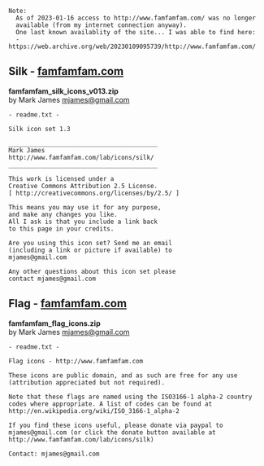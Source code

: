 ```
Note:
  As of 2023-01-16 access to http://www.famfamfam.com/ was no longer
  available (from my internet connection anyway).
  One last known availablity of the site... I was able to find here:
  - https://web.archive.org/web/20230109095739/http://www.famfamfam.com/
```

## Silk - [famfamfam.com](http://www.famfamfam.com/)
__famfamfam_silk_icons_v013.zip__  
by Mark James <mjames@gmail.com>


```
- readme.txt -

Silk icon set 1.3

_________________________________________
Mark James
http://www.famfamfam.com/lab/icons/silk/
_________________________________________

This work is licensed under a
Creative Commons Attribution 2.5 License.
[ http://creativecommons.org/licenses/by/2.5/ ]

This means you may use it for any purpose,
and make any changes you like.
All I ask is that you include a link back
to this page in your credits.

Are you using this icon set? Send me an email
(including a link or picture if available) to
mjames@gmail.com

Any other questions about this icon set please
contact mjames@gmail.com
```

## Flag - [famfamfam.com](http://www.famfamfam.com/)
__famfamfam_flag_icons.zip__  
by Mark James <mjames@gmail.com>


```
- readme.txt -

Flag icons - http://www.famfamfam.com

These icons are public domain, and as such are free for any use (attribution appreciated but not required).

Note that these flags are named using the ISO3166-1 alpha-2 country codes where appropriate. A list of codes can be found at http://en.wikipedia.org/wiki/ISO_3166-1_alpha-2

If you find these icons useful, please donate via paypal to mjames@gmail.com (or click the donate button available at http://www.famfamfam.com/lab/icons/silk)

Contact: mjames@gmail.com
```
